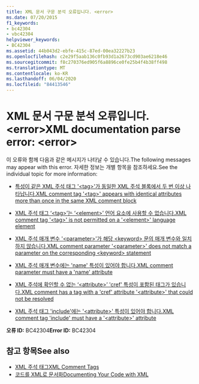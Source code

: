```yaml
---
title: XML 문서 구문 분석 오류입니다. <error>
ms.date: 07/20/2015
f1_keywords:
- bc42304
- vbc42304
helpviewer_keywords:
- BC42304
ms.assetid: 44b043d2-ebfe-415c-87ed-00ea32227b23
ms.openlocfilehash: c2e29f5aab136c0fb93d1a2673cd903ae6218e46
ms.sourcegitcommit: f8c270376ed905f6a8896ce0fe25b4f4b38ff498
ms.translationtype: MT
ms.contentlocale: ko-KR
ms.lasthandoff: 06/04/2020
ms.locfileid: "84413546"
---
```

# <a name="xml-documentation-parse-error-error"></a><span data-ttu-id="52e33-102">XML 문서 구문 분석 오류입니다. \<error></span><span class="sxs-lookup"><span data-stu-id="52e33-102">XML documentation parse error: \<error></span></span>
<span data-ttu-id="52e33-103">이 오류와 함께 다음과 같은 메시지가 나타날 수 있습니다.</span><span class="sxs-lookup"><span data-stu-id="52e33-103">The following messages may appear with this error.</span></span> <span data-ttu-id="52e33-104">자세한 정보는 개별 항목을 참조하세요.</span><span class="sxs-lookup"><span data-stu-id="52e33-104">See the individual topic for more information:</span></span>  
  
- [<span data-ttu-id="52e33-105">특성이 같은 XML 주석 태그 '\<tag>'가 동일한 XML 주석 블록에서 두 번 이상 나타납니다.</span><span class="sxs-lookup"><span data-stu-id="52e33-105">XML comment tag '\<tag>' appears with identical attributes more than once in the same XML comment block</span></span>](bc42305.md)  
  
- [<span data-ttu-id="52e33-106">XML 주석 태그 ‘\<tag>’는 ‘\<element>’ 언어 요소에 사용할 수 없습니다.</span><span class="sxs-lookup"><span data-stu-id="52e33-106">XML comment tag '\<tag>' is not permitted on a '\<element>' language element</span></span>](bc42306.md)  
  
- [<span data-ttu-id="52e33-107">XML 주석 매개 변수 '\<parameter>'가 해당 \<keyword> 문의 매개 변수와 일치하지 않습니다.</span><span class="sxs-lookup"><span data-stu-id="52e33-107">XML comment parameter '\<parameter>' does not match a parameter on the corresponding \<keyword> statement</span></span>](bc42307.md)  
  
- [<span data-ttu-id="52e33-108">XML 주석 매개 변수에는 'name' 특성이 있어야 합니다.</span><span class="sxs-lookup"><span data-stu-id="52e33-108">XML comment parameter must have a 'name' attribute</span></span>](bc42308.md)  
  
- [<span data-ttu-id="52e33-109">XML 주석에 확인할 수 없는 ‘\<attribute>’ 'cref' 특성이 포함된 태그가 있습니다.</span><span class="sxs-lookup"><span data-stu-id="52e33-109">XML comment has a tag with a 'cref' attribute '\<attribute>' that could not be resolved</span></span>](bc42309.md)  
  
- [<span data-ttu-id="52e33-110">XML 주석 태그 'include'에는 '\<attribute>' 특성이 있어야 합니다.</span><span class="sxs-lookup"><span data-stu-id="52e33-110">XML comment tag 'include' must have a '\<attribute>' attribute</span></span>](bc42310.md)  
  
 <span data-ttu-id="52e33-111">**오류 ID:** BC42304</span><span class="sxs-lookup"><span data-stu-id="52e33-111">**Error ID:** BC42304</span></span>  
  
## <a name="see-also"></a><span data-ttu-id="52e33-112">참고 항목</span><span class="sxs-lookup"><span data-stu-id="52e33-112">See also</span></span>

- [<span data-ttu-id="52e33-113">XML 주석 태그</span><span class="sxs-lookup"><span data-stu-id="52e33-113">XML Comment Tags</span></span>](../language-reference/xmldoc/index.md)
- [<span data-ttu-id="52e33-114">코드를 XML로 문서화</span><span class="sxs-lookup"><span data-stu-id="52e33-114">Documenting Your Code with XML</span></span>](../programming-guide/program-structure/documenting-your-code-with-xml.md)
